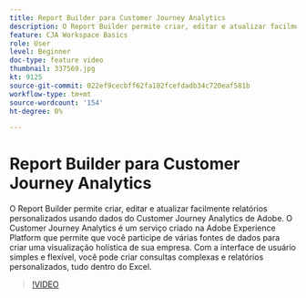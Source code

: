 ```yaml
---
title: Report Builder para Customer Journey Analytics
description: O Report Builder permite criar, editar e atualizar facilmente relatórios personalizados usando dados do Customer Journey Analytics de Adobe. O Customer Journey Analytics é um serviço criado na Adobe Experience Platform que permite que você participe de várias fontes de dados para criar uma visualização holística de sua empresa. Com a interface de usuário simples e flexível, você pode criar consultas complexas e relatórios personalizados, tudo dentro do Excel.
feature: CJA Workspace Basics
role: User
level: Beginner
doc-type: feature video
thumbnail: 337569.jpg
kt: 9125
source-git-commit: 022ef9cecbff62fa102fcefdadb34c720eaf581b
workflow-type: tm+mt
source-wordcount: '154'
ht-degree: 0%

---
```



# Report Builder para Customer Journey Analytics

O Report Builder permite criar, editar e atualizar facilmente relatórios personalizados usando dados do Customer Journey Analytics de Adobe. O Customer Journey Analytics é um serviço criado na Adobe Experience Platform que permite que você participe de várias fontes de dados para criar uma visualização holística de sua empresa. Com a interface de usuário simples e flexível, você pode criar consultas complexas e relatórios personalizados, tudo dentro do Excel.


>[!VIDEO](https://video.tv.adobe.com/v/337569/?quality=12&learn=on)
